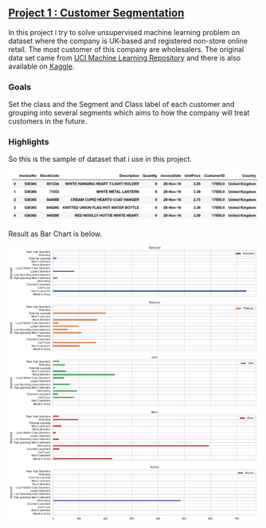 ## [Project 1 : Customer Segmentation](https://github.com/lutpan/Customer-Segmentation)

In this project i try to solve unsupervised machine learning problem on  dataset where the company is UK-based and registered non-store online retail. The most customer of this company are wholesalers. The original data set came from [UCI Machine Learning Repository](http://archive.ics.uci.edu/ml/datasets/online+retail) and there is also available on [Kaggle](https://www.kaggle.com/carrie1/ecommerce-data).

### Goals
Set the class and the Segment and Class label of each customer and grouping into several segments which aims to how the company will treat customers in the future.
### Highlights
So this is the sample of dataset that i use in this project.

![](/Img/df_sample.png) 

Result as Bar Chart is below.

![](/Img/Bar_Chart_per_Segment_UK.png)
